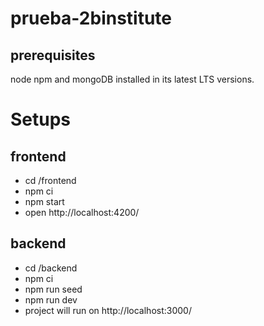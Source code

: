 # prueba-2binstitute
## prerequisites
node npm and mongoDB installed in its latest LTS versions.

# Setups
## frontend
- cd /frontend
- npm ci
- npm start
- open http://localhost:4200/

## backend
- cd /backend
- npm ci
- npm run seed
- npm run dev
- project will run on http://localhost:3000/
